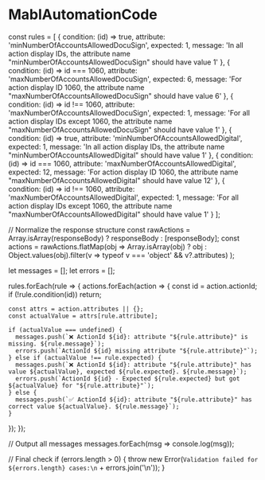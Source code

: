 # MablAutomationCode


const rules = [
  {
    condition: (id) => true,
    attribute: 'minNumberOfAccountsAllowedDocuSign',
    expected: 1,
    message: 'In all action display IDs, the attribute name "minNumberOfAccountsAllowedDocuSign" should have value 1'
  },
  {
    condition: (id) => id === 1060,
    attribute: 'maxNumberOfAccountsAllowedDocuSign',
    expected: 6,
    message: 'For action display ID 1060, the attribute name "maxNumberOfAccountsAllowedDocuSign" should have value 6'
  },
  {
    condition: (id) => id !== 1060,
    attribute: 'maxNumberOfAccountsAllowedDocuSign',
    expected: 1,
    message: 'For all action display IDs except 1060, the attribute name "maxNumberOfAccountsAllowedDocuSign" should have value 1'
  },
  {
    condition: (id) => true,
    attribute: 'minNumberOfAccountsAllowedDigital',
    expected: 1,
    message: 'In all action display IDs, the attribute name "minNumberOfAccountsAllowedDigital" should have value 1'
  },
  {
    condition: (id) => id === 1060,
    attribute: 'maxNumberOfAccountsAllowedDigital',
    expected: 12,
    message: 'For action display ID 1060, the attribute name "maxNumberOfAccountsAllowedDigital" should have value 12'
  },
  {
    condition: (id) => id !== 1060,
    attribute: 'maxNumberOfAccountsAllowedDigital',
    expected: 1,
    message: 'For all action display IDs except 1060, the attribute name "maxNumberOfAccountsAllowedDigital" should have value 1'
  }
];

// Normalize the response structure
const rawActions = Array.isArray(responseBody) ? responseBody : [responseBody];
const actions = rawActions.flatMap(obj =>
  Array.isArray(obj) ? obj : Object.values(obj).filter(v => typeof v === 'object' && v?.attributes)
);

let messages = [];
let errors = [];

rules.forEach(rule => {
  actions.forEach(action => {
    const id = action.actionId;
    if (!rule.condition(id)) return;

    const attrs = action.attributes || {};
    const actualValue = attrs[rule.attribute];

    if (actualValue === undefined) {
      messages.push(`❌ ActionId ${id}: attribute "${rule.attribute}" is missing. ${rule.message}`);
      errors.push(`ActionId ${id} missing attribute "${rule.attribute}"`);
    } else if (actualValue !== rule.expected) {
      messages.push(`❌ ActionId ${id}: attribute "${rule.attribute}" has value ${actualValue}, expected ${rule.expected}. ${rule.message}`);
      errors.push(`ActionId ${id} - Expected ${rule.expected} but got ${actualValue} for "${rule.attribute}"`);
    } else {
      messages.push(`✅ ActionId ${id}: attribute "${rule.attribute}" has correct value ${actualValue}. ${rule.message}`);
    }
  });
});

// Output all messages
messages.forEach(msg => console.log(msg));

// Final check
if (errors.length > 0) {
  throw new Error(`Validation failed for ${errors.length} cases:\n` + errors.join('\n'));
}
